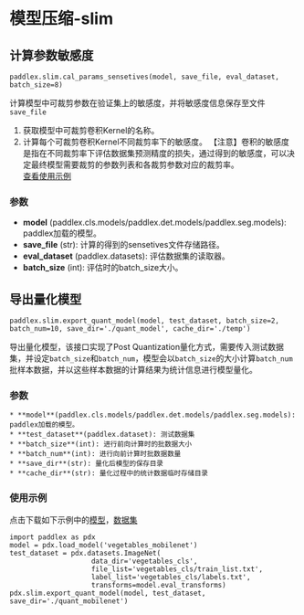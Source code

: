 # 模型压缩-slim

## 计算参数敏感度
```
paddlex.slim.cal_params_sensetives(model, save_file, eval_dataset, batch_size=8)
```
计算模型中可裁剪参数在验证集上的敏感度，并将敏感度信息保存至文件`save_file`
1. 获取模型中可裁剪卷积Kernel的名称。
2. 计算每个可裁剪卷积Kernel不同裁剪率下的敏感度。
【注意】卷积的敏感度是指在不同裁剪率下评估数据集预测精度的损失，通过得到的敏感度，可以决定最终模型需要裁剪的参数列表和各裁剪参数对应的裁剪率。  
[查看使用示例](http://gitlab.baidu.com/Paddle/PaddleX/blob/develop/tutorials/compress/classification/cal_sensitivities_file.py#L33)

### 参数

* **model** (paddlex.cls.models/paddlex.det.models/paddlex.seg.models): paddlex加载的模型。
* **save_file** (str): 计算的得到的sensetives文件存储路径。
* **eval_dataset** (paddlex.datasets): 评估数据集的读取器。
* **batch_size** (int): 评估时的batch_size大小。


## 导出量化模型
```
paddlex.slim.export_quant_model(model, test_dataset, batch_size=2, batch_num=10, save_dir='./quant_model', cache_dir='./temp')
```
导出量化模型，该接口实现了Post Quantization量化方式，需要传入测试数据集，并设定`batch_size`和`batch_num`，模型会以`batch_size`的大小计算`batch_num`批样本数据，并以这些样本数据的计算结果为统计信息进行模型量化。

### 参数
```
* **model**(paddlex.cls.models/paddlex.det.models/paddlex.seg.models): paddlex加载的模型。
* **test_dataset**(paddlex.dataset): 测试数据集
* **batch_size**(int): 进行前向计算时的批数据大小
* **batch_num**(int): 进行向前计算时批数据数量
* **save_dir**(str): 量化后模型的保存目录
* **cache_dir**(str): 量化过程中的统计数据临时存储目录
```

### 使用示例
点击下载如下示例中的[模型](https://bj.bcebos.com/paddlex/models/vegetables_mobilenet.tar.gz)，[数据集](https://bj.bcebos.com/paddlex/datasets/vegetables_cls.tar.gz)
```
import paddlex as pdx
model = pdx.load_model('vegetables_mobilenet')
test_dataset = pdx.datasets.ImageNet(
                    data_dir='vegetables_cls',
                    file_list='vegetables_cls/train_list.txt',
                    label_list='vegetables_cls/labels.txt',
                    transforms=model.eval_transforms)
pdx.slim.export_quant_model(model, test_dataset, save_dir='./quant_mobilenet')
```
